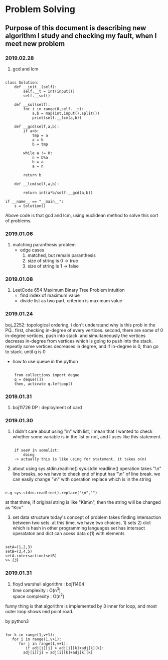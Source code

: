 # Problem Solving
## Purpose of this document is describing new algorithm I study and checking my fault, when I meet new problem

### 2019.02.28
1. gcd and lcm
<pre><code>
class Solution:
    def __init__(self):
        self.__t = int(input())
        self.__sol()

    def __sol(self):
        for i in range(0,self.__t):
            a,b = map(int,input().split())
            print(self.__lcm(a,b))

    def __gcd(self,a,b):
        if a>b:
            tmp = a
            a = b
            b = tmp

        while a != 0:
            n = b%a
            b = a
            a = n

        return b

    def __lcm(self,a,b):

        return int(a*b/self.__gcd(a,b))
	
if __name__ == "__main__":
    s = Solution()
</pre></code>

Above code is that gcd and lcm, using euclidean method to solve this sort of problems.


### 2019.01.06 
1. matching paranthesis problem
	* edge cases 
		1) matched, but remain paranthesis
		2) size of string is 0 -> true
		3) size of string is 1 -> false
		

### 2019.01.08
1. LeetCode 654 Maximum Binary Tree Problem
	intuition
	- find index of maximum value
	- divide list as two part, criterion is maximum value
	

### 2019.01.24 
boj_2252: topological ordering, i don't understand why is this prob in the PQ..
first, checking in-degree of every vertices.
second, there are some of 0 in-degree vertices, push into stack. and simultaneously the vertices decreses in-degree from vertices which is going to push into the stack.
repeatly some vertices decreases in degree, and if in-degree is 0, than go to stack. until q is 0

- how to use queue in the python

<pre><code>
	from collections import deque
	q = deque([])
	then, activate q.leftpop()
</pre></code>
### 2019.01.31
1. boj11726
DP : deployment of card



### 2019.01.30
1. I didn't care about using "in" with list, I mean that I wanted to check whether some variable is in the list or not,
and I uses like this statement.

<pre><code>
	if seeV in somelist: 
		doing
	-> actually this is like using for statement, it takes o(n)
</pre></code>

2. about using sys.stdin.readline()
sys.stdin.readline() operation takes "\n" line breaks, so we have to check end of input has "\n" of line break. 
we can easily change "\n" with operation replace which is in the string
<pre><code>
e.g sys.stdin.readline().replace("\n","")
</pre></code>
at that thme, if original string is like "Kim\n", then the string will be changed as "Kim"

3. set data structure
today's concept of problem takes finding intersaction between two sets.
at this time, we have two choices, 1) sets 2) dict which is hash in other programming languages
set has intersact operataton and dict can acess data o(1) with elements
<pre><code>
setA=(1,2,3)
setB=(3,4,5)
setA.intersaction(setB)
>> {3}
</pre></code>

### 2019.01.31
1. floyd warshall algorithm : boj11404<br>
time complexity : O(n<sup>3</sup>)<br>
space complexity : O(n<sup>2</sup>)<br>

funny thing is that algorithm is implemented by 3 inner for loop, and most outer loop shows mid point road.

by python3 
<pre><code>
for k in range(1,v+1):
   for i in range(1,v+1):
      for j in range(1,v+1):
         if adj[i][j] > adj[i][k]+adj[k][k]:
	    adj[i][j] = adj[i][k]+adj[k][k]

</pre></code>



